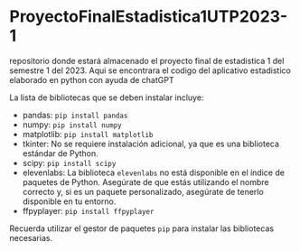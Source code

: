# ProyectoFinalEstadistica1UTP2023-1
repositorio donde estará almacenado el proyecto final de estadistica 1 del semestre 1 del 2023. Aqui se encontrara el codigo del aplicativo estadistico elaborado en python con ayuda de chatGPT

La lista de bibliotecas que se deben instalar incluye:

- pandas: `pip install pandas`
- numpy: `pip install numpy`
- matplotlib: `pip install matplotlib`
- tkinter: No se requiere instalación adicional, ya que es una biblioteca estándar de Python.
- scipy: `pip install scipy`
- elevenlabs: La biblioteca `elevenlabs` no está disponible en el índice de paquetes de Python. Asegúrate de que estás utilizando el nombre correcto y, si es un paquete personalizado, asegúrate de tenerlo disponible en tu entorno.
- ffpyplayer: `pip install ffpyplayer`

Recuerda utilizar el gestor de paquetes `pip` para instalar las bibliotecas necesarias.

